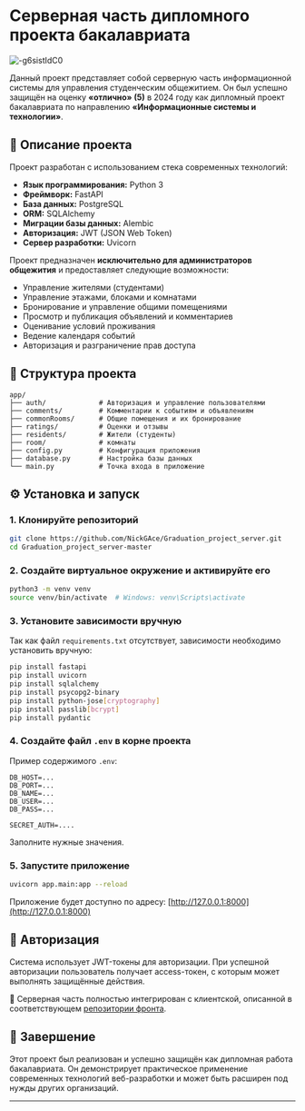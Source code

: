 
# Серверная часть дипломного проекта бакалавриата

![-g6sistIdC0](https://github.com/user-attachments/assets/12d9f459-9cdb-4bb1-965f-02f69c708e29)

Данный проект представляет собой серверную часть информационной системы для управления студенческим общежитием. Он был успешно защищён на оценку **«отлично» (5)** в 2024 году как дипломный проект бакалавриата по направлению **«Информационные системы и технологии»**.

## 📌 Описание проекта

Проект разработан с использованием стека современных технологий:

- **Язык программирования:** Python 3
- **Фреймворк:** FastAPI
- **База данных:** PostgreSQL
- **ORM:** SQLAlchemy
- **Миграции базы данных:** Alembic
- **Авторизация:** JWT (JSON Web Token)
- **Сервер разработки:** Uvicorn

Проект предназначен **исключительно для администраторов общежития** и предоставляет следующие возможности:

- Управление жителями (студентами)
- Управление этажами, блоками и комнатами
- Бронирование и управление общими помещениями
- Просмотр и публикация объявлений и комментариев
- Оценивание условий проживания
- Ведение календаря событий
- Авторизация и разграничение прав доступа

## 📁 Структура проекта

```
app/
├── auth/             # Авторизация и управление пользователями
├── comments/         # Комментарии к событиям и объявлениям
├── commonRooms/      # Общие помещения и их бронирование
├── ratings/          # Оценки и отзывы
├── residents/        # Жители (студенты)
├── room/             # комнаты
├── config.py         # Конфигурация приложения
├── database.py       # Настройка базы данных
└── main.py           # Точка входа в приложение
```

## ⚙️ Установка и запуск

### 1. Клонируйте репозиторий

```bash
git clone https://github.com/NickGAce/Graduation_project_server.git
cd Graduation_project_server-master
```

### 2. Создайте виртуальное окружение и активируйте его

```bash
python3 -m venv venv
source venv/bin/activate  # Windows: venv\Scripts\activate
```

### 3. Установите зависимости вручную

Так как файл `requirements.txt` отсутствует, зависимости необходимо установить вручную:

```bash
pip install fastapi
pip install uvicorn
pip install sqlalchemy
pip install psycopg2-binary
pip install python-jose[cryptography]
pip install passlib[bcrypt]
pip install pydantic
```



### 4. Создайте файл `.env` в корне проекта

Пример содержимого `.env`:

```
DB_HOST=...
DB_PORT=...
DB_NAME=...
DB_USER=...
DB_PASS=...

SECRET_AUTH=....
```

Заполните нужные значения.

### 5. Запустите приложение

```bash
uvicorn app.main:app --reload
```

Приложение будет доступно по адресу: [http://127.0.0.1:8000](http://127.0.0.1:8000)

## 🔐 Авторизация

Система использует JWT-токены для авторизации. При успешной авторизации пользователь получает access-токен, с которым может выполнять защищённые действия.

📌 Серверная часть полностью интегрирован с клиентской, описанной в соответствующем [репозитории фронта](https://github.com/NickGAce/Graduation_project_front.git).

## 🏁 Завершение

Этот проект был реализован и успешно защищён как дипломная работа бакалавриата. Он демонстрирует практическое применение современных технологий веб-разработки и может быть расширен под нужды других организаций.

---


